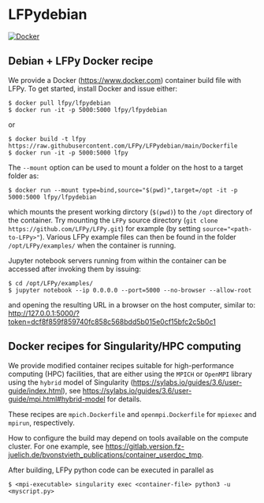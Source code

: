# LFPydebian

[![Docker](https://img.shields.io/badge/Docker-yes-green.svg)](https://hub.docker.com/r/lfpy/lfpydebian)

## Debian + LFPy Docker recipe

We provide a Docker (https://www.docker.com) container build file with LFPy.
To get started, install Docker and issue either:

    $ docker pull lfpy/lfpydebian
    $ docker run -it -p 5000:5000 lfpy/lfpydebian

or

    $ docker build -t lfpy https://raw.githubusercontent.com/LFPy/LFPydebian/main/Dockerfile
    $ docker run -it -p 5000:5000 lfpy

The ``--mount`` option can be used to mount a folder on the host to a target folder as:

    $ docker run --mount type=bind,source="$(pwd)",target=/opt -it -p 5000:5000 lfpy/lfpydebian

which mounts the present working dirctory (``$(pwd)``) to the ``/opt`` directory of the container.
Try mounting the ``LFPy`` source directory (``git clone https://github.com/LFPy/LFPy.git``) for example (by setting ``source="<path-to-LFPy>"``). Various LFPy example files can then be found in the folder ``/opt/LFPy/examples/``
when the container is running.

Jupyter notebook servers running from within the
container can be accessed after invoking them by issuing:

    $ cd /opt/LFPy/examples/
    $ jupyter notebook --ip 0.0.0.0 --port=5000 --no-browser --allow-root

and opening the resulting URL in a browser on the host computer, similar to:
http://127.0.0.1:5000/?token=dcf8f859f859740fc858c568bdd5b015e0cf15bfc2c5b0c1

## Docker recipes for Singularity/HPC computing

We provide modified container recipes suitable for high-performance computing (HPC) facilities,
that are either using the ``MPICH`` or ``OpenMPI`` library using the `hybrid` model of
Singularity (https://sylabs.io/guides/3.6/user-guide/index.html),
see https://sylabs.io/guides/3.6/user-guide/mpi.html#hybrid-model for details.

These recipes are ``mpich.Dockerfile`` and ``openmpi.Dockerfile`` for ``mpiexec`` and ``mpirun``, respectively.

How to configure the build may depend on tools available on the compute cluster.
For one example, see https://gitlab.version.fz-juelich.de/bvonstvieth_publications/container_userdoc_tmp.

After building, LFPy python code can be executed in parallel as

    $ <mpi-executable> singularity exec <container-file> python3 -u <myscript.py>
